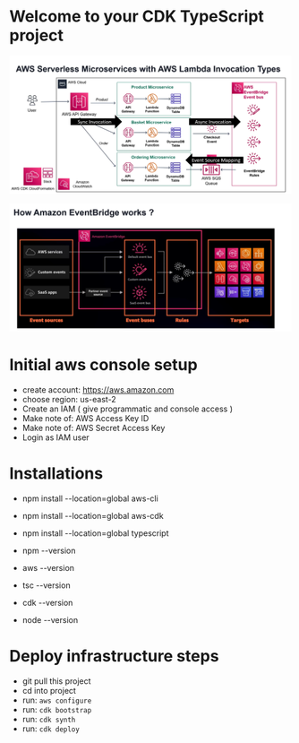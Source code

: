 # Welcome to your CDK TypeScript project

![alt text](assets/img/aws-architecture.png)

![alt text](assets/img/aws-event-bridge.png)

# Initial aws console setup
- create account: https://aws.amazon.com
- choose region: us-east-2
- Create an IAM ( give programmatic and console access )
- Make note of: AWS Access Key ID
- Make note of: AWS Secret Access Key
- Login as IAM user

# Installations
- npm install --location=global aws-cli
- npm install --location=global aws-cdk
- npm install --location=global typescript

- npm --version
- aws --version
- tsc --version
- cdk --version
- node --version

# Deploy infrastructure steps
- git pull this project
- cd into project
- run: `aws configure`
- run: `cdk bootstrap`
- run: `cdk synth`
- run: `cdk deploy`

